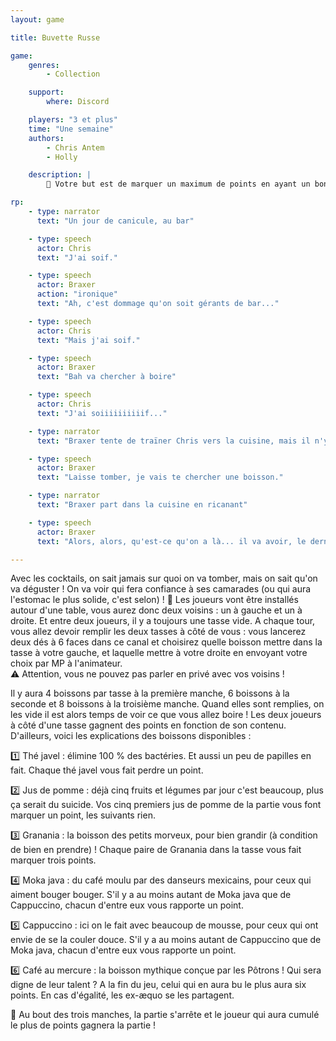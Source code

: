 ```yaml
---
layout: game

title: Buvette Russe

game:
    genres:
        - Collection

    support:
        where: Discord

    players: "3 et plus"
    time: "Une semaine"
    authors:
        - Chris Antem
        - Holly

    description: |
        📖 Votre but est de marquer un maximum de points en ayant un bon combo de boisson lu.

rp:
    - type: narrator
      text: "Un jour de canicule, au bar"

    - type: speech
      actor: Chris
      text: "J'ai soif."

    - type: speech
      actor: Braxer
      action: "ironique"
      text: "Ah, c'est dommage qu'on soit gérants de bar..."

    - type: speech
      actor: Chris
      text: "Mais j'ai soif."

    - type: speech
      actor: Braxer
      text: "Bah va chercher à boire"

    - type: speech
      actor: Chris
      text: "J'ai soiiiiiiiiiif..."

    - type: narrator
      text: "Braxer tente de traïner Chris vers la cuisine, mais il n'y arrive pas, trop petit"

    - type: speech
      actor: Braxer
      text: "Laisse tomber, je vais te chercher une boisson."

    - type: narrator
      text: "Braxer part dans la cuisine en ricanant"

    - type: speech
      actor: Braxer
      text: "Alors, alors, qu'est-ce qu'on a là... il va avoir, le dernier dinosaure, je vais lui faire un cocktail maison, il va s'en souvenir !"

---
```


Avec les cocktails, on sait jamais sur quoi on va tomber, mais on sait qu'on va déguster ! On va voir qui fera confiance à ses camarades (ou qui aura l'estomac le plus solide, c'est selon) !
📒 Les joueurs vont être installés autour d'une table, vous aurez donc deux voisins : un à gauche et un à droite. Et entre deux joueurs, il y a toujours une tasse vide.
A chaque tour, vous allez devoir remplir les deux tasses à côté de vous : vous lancerez deux dés à 6 faces dans ce canal et choisirez quelle boisson mettre dans la tasse à votre gauche, et laquelle mettre à votre droite en envoyant votre choix par MP à l'animateur.  
⚠️ Attention, vous ne pouvez pas parler en privé avec vos voisins !

Il y aura 4 boissons par tasse à la première manche, 6 boissons à la seconde et 8 boissons à la troisième manche. Quand elles sont remplies, on les vide il est alors temps de voir ce que vous allez boire ! Les deux joueurs à côté d'une tasse gagnent des points en fonction de son contenu.
D'ailleurs, voici les explications des boissons disponibles :

1️⃣ Thé javel : élimine 100 % des bactéries. Et aussi un peu de papilles en fait.
Chaque thé javel vous fait perdre un point.

2️⃣ Jus de pomme : déjà cinq fruits et légumes par jour c'est beaucoup, plus ça serait du suicide.
Vos cinq premiers jus de pomme de la partie vous font marquer un point, les suivants rien.

3️⃣ Granania : la boisson des petits morveux, pour bien grandir (à condition de bien en prendre) !
Chaque paire de Granania dans la tasse vous fait marquer trois points.

4️⃣ Moka java : du café moulu par des danseurs mexicains, pour ceux qui aiment bouger bouger.
S'il y a au moins autant de Moka java que de Cappuccino, chacun d'entre eux vous rapporte un point.

5️⃣ Cappuccino : ici on le fait avec beaucoup de mousse, pour ceux qui ont envie de se la couler douce.
S'il y a au moins autant de Cappuccino que de Moka java, chacun d'entre eux vous rapporte un point.

6️⃣ Café au mercure : la boisson mythique conçue par les Pôtrons ! Qui sera digne de leur talent ?
A la fin du jeu, celui qui en aura bu le plus aura six points. En cas d'égalité, les ex-æquo se les partagent.


🏅 Au bout des trois manches, la partie s'arrête et le joueur qui aura cumulé le plus de points gagnera la partie !
